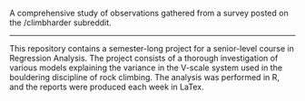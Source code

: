 A comprehensive study of observations gathered from a survey posted on the /climbharder subreddit.

----

This repository contains a semester-long project for a senior-level course in Regression Analysis.
The project consists of a thorough investigation of various models explaining the variance in the V-scale system used in the bouldering discipline of rock climbing. 
The analysis was performed in R, and the reports were produced each week in LaTex.
